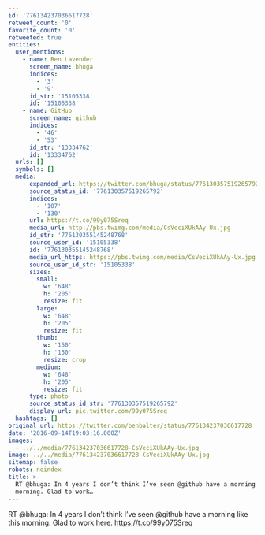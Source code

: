 ```yaml
---
id: '776134237036617728'
retweet_count: '0'
favorite_count: '0'
retweeted: true
entities:
  user_mentions:
    - name: Ben Lavender
      screen_name: bhuga
      indices:
        - '3'
        - '9'
      id_str: '15105338'
      id: '15105338'
    - name: GitHub
      screen_name: github
      indices:
        - '46'
        - '53'
      id_str: '13334762'
      id: '13334762'
  urls: []
  symbols: []
  media:
    - expanded_url: https://twitter.com/bhuga/status/776130357519265792/photo/1
      source_status_id: '776130357519265792'
      indices:
        - '107'
        - '130'
      url: https://t.co/99y075Sreq
      media_url: http://pbs.twimg.com/media/CsVeciXUkAAy-Ux.jpg
      id_str: '776130355145248768'
      source_user_id: '15105338'
      id: '776130355145248768'
      media_url_https: https://pbs.twimg.com/media/CsVeciXUkAAy-Ux.jpg
      source_user_id_str: '15105338'
      sizes:
        small:
          w: '648'
          h: '205'
          resize: fit
        large:
          w: '648'
          h: '205'
          resize: fit
        thumb:
          w: '150'
          h: '150'
          resize: crop
        medium:
          w: '648'
          h: '205'
          resize: fit
      type: photo
      source_status_id_str: '776130357519265792'
      display_url: pic.twitter.com/99y075Sreq
  hashtags: []
original_url: https://twitter.com/benbalter/status/776134237036617728
date: '2016-09-14T19:03:16.000Z'
images:
  - ../../media/776134237036617728-CsVeciXUkAAy-Ux.jpg
image: ../../media/776134237036617728-CsVeciXUkAAy-Ux.jpg
sitemap: false
robots: noindex
title: >-
  RT @bhuga: In 4 years I don’t think I’ve seen @github have a morning like this
  morning. Glad to work…
---
```


RT @bhuga: In 4 years I don’t think I’ve seen @github have a morning like this morning. Glad to work here. https://t.co/99y075Sreq